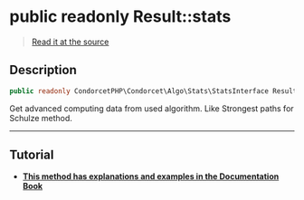 # public readonly Result::stats

> [Read it at the source](https://github.com/julien-boudry/Condorcet/blob/master/src/Result.php#L22)

## Description    

```php
public readonly CondorcetPHP\Condorcet\Algo\Stats\StatsInterface Result->stats 
```

Get advanced computing data from used algorithm. Like Strongest paths for Schulze method.

---------------------------------------

## Tutorial

* **[This method has explanations and examples in the Documentation Book](https://docs.condorcet.io/book/3.AsPhpLibrary/.AddVotes)**    
